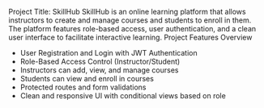 Project Title: SkillHub
SkillHub is an online learning platform that allows instructors to create and manage courses and students to
enroll in them. The platform features role-based access, user authentication, and a clean user interface to
facilitate interactive learning.
Project Features Overview
- User Registration and Login with JWT Authentication
- Role-Based Access Control (Instructor/Student)
- Instructors can add, view, and manage courses
- Students can view and enroll in courses
- Protected routes and form validations
- Clean and responsive UI with conditional views based on role
